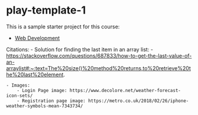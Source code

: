 # play-template-1

This is a sample starter project for this course:

- [Web Development](https://tutors-design.netlify.com/course/wit-hdip-comp-sci-2020-web-development.netlify.com)


Citations:
    - Solution for finding the last item in an array list:
        - https://stackoverflow.com/questions/687833/how-to-get-the-last-value-of-an-arraylist#:~:text=The%20size()%20method%20returns,to%20retrieve%20the%20last%20element.

    - Images:
        - Login Page image: https://www.decolore.net/weather-forecast-icon-sets/
        - Registration page image: https://metro.co.uk/2018/02/26/iphone-weather-symbols-mean-7343734/